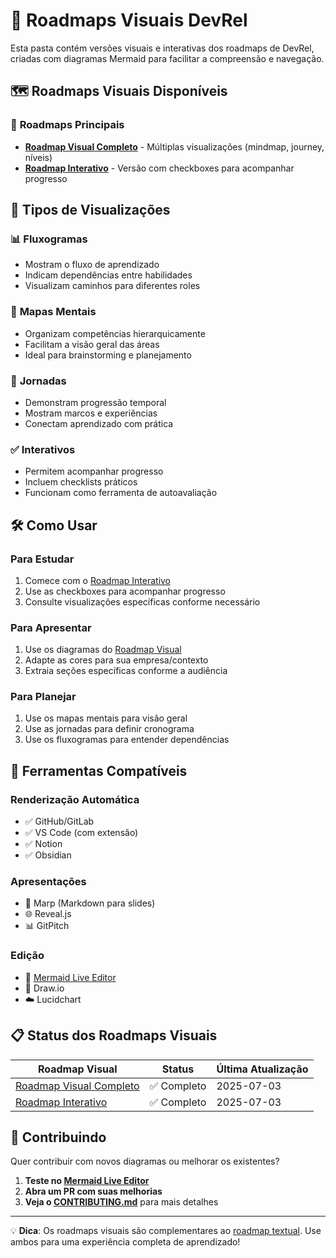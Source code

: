 # 🎨 Roadmaps Visuais DevRel

Esta pasta contém versões visuais e interativas dos roadmaps de DevRel, criadas com diagramas Mermaid para facilitar a compreensão e navegação.

## 🗺️ Roadmaps Visuais Disponíveis

### 🌟 **Roadmaps Principais**
- **[Roadmap Visual Completo](./roadmap-visual.md)** - Múltiplas visualizações (mindmap, journey, níveis)
- **[Roadmap Interativo](./roadmap-interativo.md)** - Versão com checkboxes para acompanhar progresso

## 🎯 Tipos de Visualizações

### 📊 **Fluxogramas** 
- Mostram o fluxo de aprendizado
- Indicam dependências entre habilidades
- Visualizam caminhos para diferentes roles

### 🧠 **Mapas Mentais**
- Organizam competências hierarquicamente
- Facilitam a visão geral das áreas
- Ideal para brainstorming e planejamento

### 🚶 **Jornadas**
- Demonstram progressão temporal
- Mostram marcos e experiências
- Conectam aprendizado com prática

### ✅ **Interativos**
- Permitem acompanhar progresso
- Incluem checklists práticos
- Funcionam como ferramenta de autoavaliação

## 🛠️ Como Usar

### **Para Estudar**
1. Comece com o [Roadmap Interativo](./roadmap-interativo.md)
2. Use as checkboxes para acompanhar progresso
3. Consulte visualizações específicas conforme necessário

### **Para Apresentar**
1. Use os diagramas do [Roadmap Visual](./roadmap-visual.md)
2. Adapte as cores para sua empresa/contexto
3. Extraia seções específicas conforme a audiência

### **Para Planejar**
1. Use os mapas mentais para visão geral
2. Use as jornadas para definir cronograma
3. Use os fluxogramas para entender dependências

## 🎨 Ferramentas Compatíveis

### **Renderização Automática**
- ✅ GitHub/GitLab
- ✅ VS Code (com extensão)
- ✅ Notion
- ✅ Obsidian

### **Apresentações**
- 🎤 Marp (Markdown para slides)
- 🌐 Reveal.js
- 📊 GitPitch

### **Edição**
- 🔧 [Mermaid Live Editor](https://mermaid.live/)
- 🎨 Draw.io
- ☁️ Lucidchart

## 📋 Status dos Roadmaps Visuais

| Roadmap Visual | Status | Última Atualização |
|----------------|--------|-------------------|
| [Roadmap Visual Completo](./roadmap-visual.md) | ✅ Completo | 2025-07-03 |
| [Roadmap Interativo](./roadmap-interativo.md) | ✅ Completo | 2025-07-03 |

## 🤝 Contribuindo

Quer contribuir com novos diagramas ou melhorar os existentes?

1. **Teste no [Mermaid Live Editor](https://mermaid.live/)**
2. **Abra um PR com suas melhorias**
3. **Veja o [CONTRIBUTING.md](../CONTRIBUTING.md)** para mais detalhes

---

💡 **Dica**: Os roadmaps visuais são complementares ao [roadmap textual](../roadmaps/). Use ambos para uma experiência completa de aprendizado!

